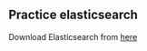 ## Practice elasticsearch

Download Elasticsearch from [here](https://www.elastic.co/downloads/past-releases/elasticsearch-oss-6-3-2)

